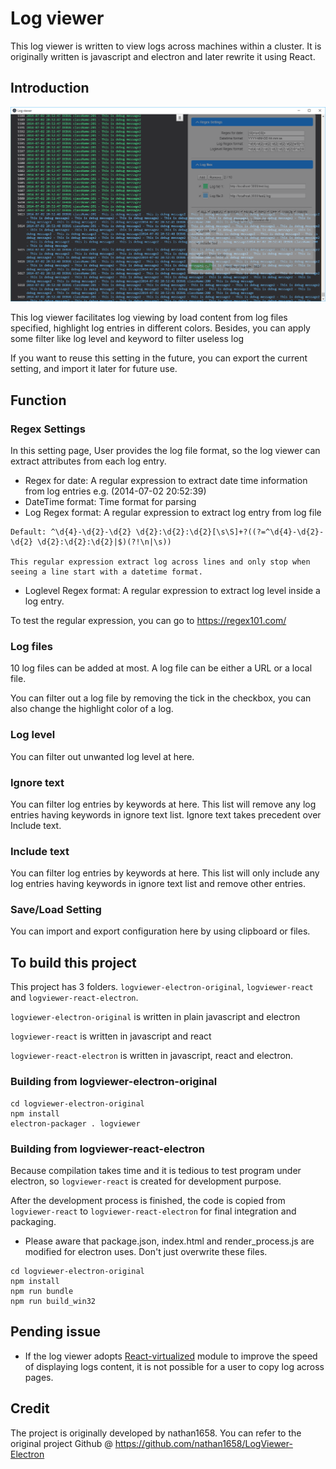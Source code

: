 [//]: # (Image References)

[image1]: ./images/logviewer.png "log viewer windows"

# Log viewer

This log viewer is written to view logs across machines within a cluster. It is originally written is javascript and electron and later rewrite it using React.

## Introduction

![alt text][image1]

This log viewer facilitates log viewing by load content from log files specified, highlight log entries in different colors. Besides, you can apply some filter like log level and keyword to filter useless log

If you want to reuse this setting in the future, you can export the current setting, and import it later for future use.

## Function

### Regex Settings

In this setting page, User provides the log file format, so the log viewer can extract attributes from each log entry.

* Regex for date: A regular expression to extract date time information from log entries e.g. (2014-07-02 20:52:39)
* DateTime format: Time format for parsing
* Log Regex format: A regular expression to extract log entry from log file

```
Default: ^\d{4}-\d{2}-\d{2} \d{2}:\d{2}:\d{2}[\s\S]+?((?=^\d{4}-\d{2}-\d{2} \d{2}:\d{2}:\d{2}|$)(?!\n|\s))

This regular expression extract log across lines and only stop when seeing a line start with a datetime format.
```

* Loglevel Regex format: A regular expression to extract log level inside a log entry.

To test the regular expression, you can go to https://regex101.com/ 

### Log files

10 log files can be added at most. A log file can be either a URL or a local file.

You can filter out a log file by removing the tick in the checkbox, you can also change the highlight color of a log.

### Log level

You can filter out unwanted log level at here.

### Ignore text

You can filter log entries by keywords at here. This list will remove any log entries having keywords in ignore text list. Ignore text takes precedent over Include text.

### Include text

You can filter log entries by keywords at here. This list will only include any log entries having keywords in ignore text list and remove other entries.

### Save/Load Setting

You can import and export configuration here by using clipboard or files.

## To build this project

This project has 3 folders. `logviewer-electron-original`, `logviewer-react` and `logviewer-react-electron`.

`logviewer-electron-original` is written in plain javascript and electron

`logviewer-react` is written in javascript and react

`logviewer-react-electron` is written in javascript, react and electron.

### Building from logviewer-electron-original

```
cd logviewer-electron-original
npm install
electron-packager . logviewer
```

### Building from logviewer-react-electron

Because compilation takes time and it is tedious to test program under electron, so `logviewer-react` is created for development purpose.

After the development process is finished, the code is copied from `logviewer-react` to `logviewer-react-electron` for final integration and packaging.

* Please aware that package.json, index.html and render_process.js are modified for electron uses. Don't just overwrite these files.

```
cd logviewer-electron-original
npm install
npm run bundle
npm run build_win32
```

## Pending issue

* If the log viewer adopts [React-virtualized](https://github.com/bvaughn/react-virtualized) module to improve the speed of displaying logs content, it is not possible for a user to copy log across pages.

## Credit

The project is originally developed by nathan1658. You can refer to the original project Github @ https://github.com/nathan1658/LogViewer-Electron